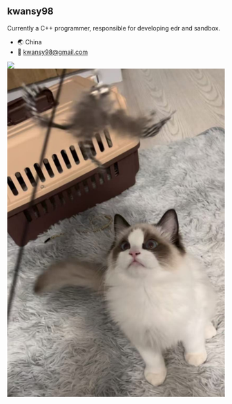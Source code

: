 ## kwansy98

Currently a C++ programmer, responsible for developing edr and sandbox.

- 🌏 China
- 📧 kwansy98@gmail.com

<img src="https://github-readme-stats.vercel.app/api?username=kwansy98&show_icons=true&count_private=true&hide_border=true" align="left" />  

![](vscodeimages/2024-11-09-09-31-11.png)